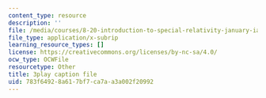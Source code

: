 ```yaml
---
content_type: resource
description: ''
file: /media/courses/8-20-introduction-to-special-relativity-january-iap-2021/783f64928a617bf7ca7aa3a002f20992_o-CZeUT_Ud4.srt
file_type: application/x-subrip
learning_resource_types: []
license: https://creativecommons.org/licenses/by-nc-sa/4.0/
ocw_type: OCWFile
resourcetype: Other
title: 3play caption file
uid: 783f6492-8a61-7bf7-ca7a-a3a002f20992
---
```


